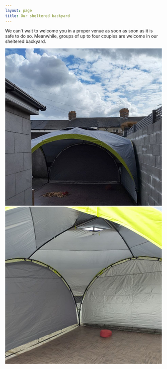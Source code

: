 ```yaml
---
layout: page
title: Our sheltered backyard
---
```


We can't wait to welcome you in a proper venue as soon as soon as it is safe to do so. Meanwhile, groups of up to four couples are welcome in our sheltered backyard.

 <img src="/assets/pictures/backyard1sq.jpg" alt="Our sheltered backyard" width="600">

 <img src="/assets/pictures/backyard3sq.jpg" alt="Other picture of our sheltered backyard" width="600">
